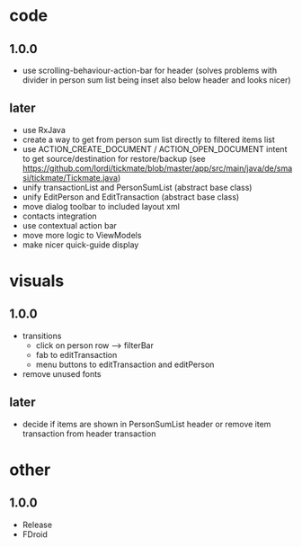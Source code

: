 # code
## 1.0.0
- use scrolling-behaviour-action-bar for header (solves problems with divider in person sum list being inset also below header and looks nicer)
## later
- use RxJava
- create a way to get from person sum list directly to filtered items list
- use ACTION_CREATE_DOCUMENT / ACTION_OPEN_DOCUMENT intent to get source/destination for restore/backup (see https://github.com/lordi/tickmate/blob/master/app/src/main/java/de/smasi/tickmate/Tickmate.java)
- unify transactionList and PersonSumList (abstract base class)
- unify EditPerson and EditTransaction (abstract base class)
- move dialog toolbar to included layout xml
- contacts integration
- use contextual action bar
- move more logic to ViewModels
- make nicer quick-guide display

# visuals
## 1.0.0
- transitions
  - click on person row --> filterBar
  - fab to editTransaction
  - menu buttons to editTransaction and editPerson
- remove unused fonts
## later
- decide if items are shown in PersonSumList header or remove item transaction from header transaction

# other
## 1.0.0
- Release 
- FDroid
